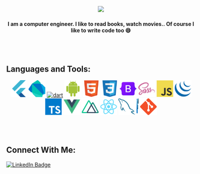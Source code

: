 
<p align="center">
  <img src="https://capsule-render.vercel.app/api?text=Hi there &animation=fadeIn&type=waving&color=gradient&height=100"/>
</p>

#### <p align=center>I am a computer engineer. I like to read books, watch movies.. Of course I like to write code too 😄<p>

<br><br>

<h>Languages and Tools:</h>
---

<p align="center">
<a href="https://flutter.dev"><img src="https://github.com/devicons/devicon/blob/master/icons/flutter/flutter-original.svg" alt="flutter" width="45" height="45"/></a>
<a href="https://dart.dev"><img src="https://github.com/devicons/devicon/blob/master/icons/dart/dart-original.svg" alt="dart" width="45" height="45"/></a>
<a href="#"><img src="https://camo.githubusercontent.com/bade1a981ea28e4692609fb96b97c36f880e3089de921988ff379b690498ad3a/68747470733a2f2f696d672e69636f6e73382e636f6d2f6e6f6c616e2f36342f6a6176612d636f666665652d6375702d6c6f676f2e706e67" alt="dart" width="55" height="55"/></a>
<a href="#"><img src="https://github.com/devicons/devicon/blob/master/icons/android/android-original.svg" alt="dart" width="45" height="45"/></a>
<a href="#"><img src="https://github.com/devicons/devicon/blob/master/icons/html5/html5-original.svg" alt="dart" width="45" height="45"/></a>
<a href="#"><img src="https://github.com/devicons/devicon/blob/master/icons/css3/css3-original.svg" alt="dart" width="45" height="45"/></a>
<a href="#"><img src="https://github.com/devicons/devicon/blob/master/icons/bootstrap/bootstrap-original.svg" alt="dart" width="45" height="45"/></a>
<a href="#"><img src="https://github.com/devicons/devicon/blob/master/icons/sass/sass-original.svg" alt="dart" width="45" height="45"/></a>
<a href="#"><img src="https://github.com/devicons/devicon/blob/master/icons/javascript/javascript-original.svg" alt="dart" width="45" height="45"/></a>
<a href="#"><img src="https://github.com/devicons/devicon/blob/master/icons/jquery/jquery-original.svg" alt="dart" width="45" height="45"/></a>
<a href="#"><img src="https://github.com/devicons/devicon/blob/master/icons/typescript/typescript-original.svg" alt="dart" width="45" height="45"/></a>
<a href="#"><img src="https://github.com/devicons/devicon/blob/master/icons/vuejs/vuejs-original.svg" alt="dart" width="45" height="45"/></a>
<a href="#"><img src="https://github.com/devicons/devicon/blob/master/icons/nuxtjs/nuxtjs-original.svg" alt="dart" width="45" height="45"/></a>
<a href="#"><img src="https://github.com/devicons/devicon/blob/master/icons/react/react-original.svg" alt="dart" width="45" height="45"/></a>
<a href="#"><img src="https://github.com/devicons/devicon/blob/master/icons/mysql/mysql-original.svg" alt="dart" width="45" height="45"/></a>
<a href="#"><img src="https://github.com/devicons/devicon/blob/master/icons/sqlite/sqlite-original.svg" alt="dart" width="5" height="45"/></a>
<a href="#"><img src="https://github.com/devicons/devicon/blob/master/icons/git/git-original.svg" alt="dart" width="45" height="45"/></a>
</p>

<br><br>

Connect With Me:
---

<a href="https://www.linkedin.com/in/berkanbinay1337/">
  <img src="https://img.shields.io/badge/LinkedIn-blue?style=for-the-badge&logo=linkedin&logoColor=white" alt="LinkedIn Badge"/>
</a>
